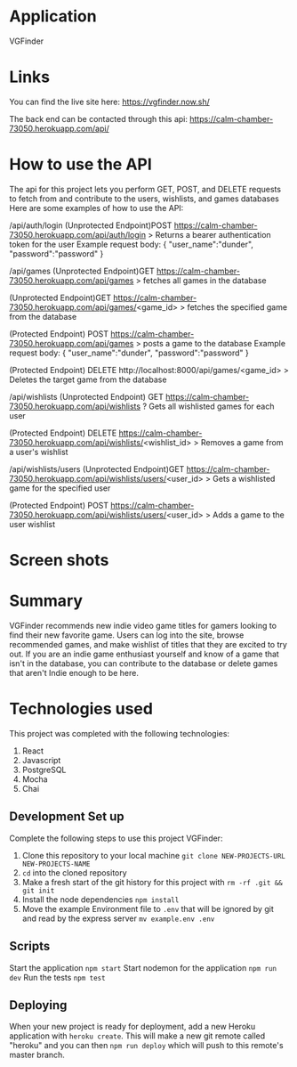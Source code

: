 # Application
VGFinder

# Links
You can find the live site here:
https://vgfinder.now.sh/

The back end can be contacted through this api:
https://calm-chamber-73050.herokuapp.com/api/

# How to use the API
The api for this project lets you perform GET, POST, and DELETE requests to fetch from and contribute to the users, wishlists, and games databases
Here are some examples of how to use the API:

  /api/auth/login
 (Unprotected Endpoint)POST https://calm-chamber-73050.herokuapp.com/api/auth/login  > Returns a bearer authentication token for the user
	Example request body: 
	{
		"user_name":"dunder",
		"password":"password"
	}
	
  /api/games
 (Unprotected Endpoint)GET https://calm-chamber-73050.herokuapp.com/api/games > fetches all games in the database
 
 (Unprotected Endpoint)GET https://calm-chamber-73050.herokuapp.com/api/games/<game_id> > fetches the specified game from the database
 
 (Protected Endpoint) POST https://calm-chamber-73050.herokuapp.com/api/games > posts a game to the database
 	Example request body: 
	{
		"user_name":"dunder",
		"password":"password"
	}
	
 (Protected Endpoint) DELETE http://localhost:8000/api/games/<game_id> > Deletes the target game from the database

 /api/wishlists
 (Unprotected Endpoint) GET https://calm-chamber-73050.herokuapp.com/api/wishlists ? Gets all wishlisted games for each user
 
 (Protected Endpoint) DELETE https://calm-chamber-73050.herokuapp.com/api/wishlists/<wishlist_id> > Removes a game from a user's wishlist

 
 /api/wishlists/users
 (Unprotected Endpoint)GET https://calm-chamber-73050.herokuapp.com/api/wishlists/users/<user_id> > Gets a wishlisted game for the specified user
 
 (Protected Endpoint) POST https://calm-chamber-73050.herokuapp.com/api/wishlists/users/<user_id> > Adds a game to the user wishlist
 
# Screen shots


# Summary
VGFinder recommends new indie video game titles for gamers looking to find their new favorite game.
Users can log into the site, browse recommended games, and make wishlist of titles that they are excited to try out.
If you are an indie game enthusiast yourself and know of a game that isn't in the database, you can contribute to the database or delete games that aren't Indie enough to be here.
 
# Technologies used
This project was completed with the following technologies:
1. React
2. Javascript
3. PostgreSQL
4. Mocha
5. Chai

## Development Set up
Complete the following steps to use this project VGFinder:

1. Clone this repository to your local machine `git clone NEW-PROJECTS-URL NEW-PROJECTS-NAME`
2. `cd` into the cloned repository
3. Make a fresh start of the git history for this project with `rm -rf .git && git init`
4. Install the node dependencies `npm install`
5. Move the example Environment file to `.env` that will be ignored by git and read by the express server `mv example.env .env`

## Scripts
Start the application `npm start`
Start nodemon for the application `npm run dev`
Run the tests `npm test`

## Deploying
When your new project is ready for deployment, add a new Heroku application with `heroku create`. This will make a new git remote called "heroku" and you can then `npm run deploy` which will push to this remote's master branch.